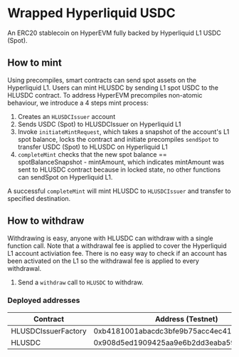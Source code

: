 # Wrapped Hyperliquid USDC

An ERC20 stablecoin on HyperEVM fully backed by Hyperliquid L1 USDC (Spot).

## How to mint

Using precompiles, smart contracts can send spot assets on the Hyperliquid L1. Users can mint HLUSDC by sending L1 spot USDC to the HLUSDC contract. To address HyperEVM precompiles non-atomic behaviour, we introduce a 4 steps mint process:

1. Creates an `HLUSDCIssuer` account
2. Sends USDC (Spot) to HLUSDCIssuer on Hyperliquid L1
3. Invoke `initiateMintRequest`, which takes a snapshot of the account's L1 spot balance, locks the contract and initiate precompiles `sendSpot` to transfer USDC (Spot) to HLUSDC on Hyperliquid L1
4. `completeMint` checks that the new spot balance == spotBalanceSnapshot - mintAmount, which indicates mintAmount was sent to HLUSDC contract because in locked state, no other functions can sendSpot on Hyperliquid L1.

A successful `completeMint` will mint HLUSDC to `HLUSDCIssuer` and transfer to specified destination.

## How to withdraw

Withdrawing is easy, anyone with HLUSDC can withdraw with a single function call. Note that a withdrawal fee is applied to cover the Hyperliquid L1 account activiation fee. There is no easy way to check if an account has been activated on the L1 so the withdrawal fee is applied to every withdrawal.

1. Send a `withdraw` call to `HLUSDC` to withdraw.

### Deployed addresses

| Contract            | Address (Testnet)                          |
| ------------------- | ------------------------------------------ |
| HLUSDCIssuerFactory | 0xb4181001abacdc3bfe9b75acc4ec415ef0c88667 |
| HLUSDC              | 0x908d5ed1909425aa9e6b2dd3eaba590241c66a3a |
